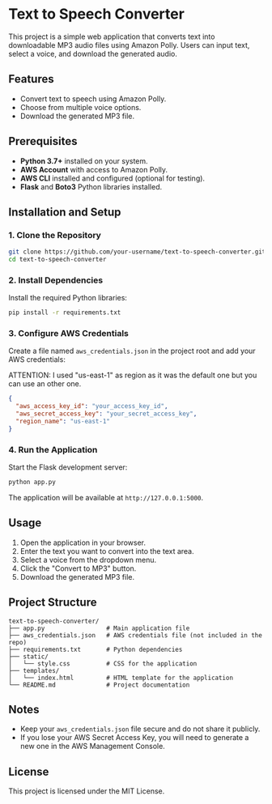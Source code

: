# Text to Speech Converter

This project is a simple web application that converts text into downloadable MP3 audio files using Amazon Polly. Users can input text, select a voice, and download the generated audio.

## Features
- Convert text to speech using Amazon Polly.
- Choose from multiple voice options.
- Download the generated MP3 file.

## Prerequisites
- **Python 3.7+** installed on your system.
- **AWS Account** with access to Amazon Polly.
- **AWS CLI** installed and configured (optional for testing).
- **Flask** and **Boto3** Python libraries installed.

## Installation and Setup

### 1. Clone the Repository
```bash
git clone https://github.com/your-username/text-to-speech-converter.git
cd text-to-speech-converter
```

### 2. Install Dependencies
Install the required Python libraries:
```bash
pip install -r requirements.txt
```

### 3. Configure AWS Credentials
Create a file named `aws_credentials.json` in the project root and add your AWS credentials:

ATTENTION: I used "us-east-1" as region as it was the default one but you can use an other one.

```json
{
  "aws_access_key_id": "your_access_key_id",
  "aws_secret_access_key": "your_secret_access_key",
  "region_name": "us-east-1"
}
```

### 4. Run the Application
Start the Flask development server:
```bash
python app.py
```

The application will be available at `http://127.0.0.1:5000`.

## Usage
1. Open the application in your browser.
2. Enter the text you want to convert into the text area.
3. Select a voice from the dropdown menu.
4. Click the "Convert to MP3" button.
5. Download the generated MP3 file.

## Project Structure
```
text-to-speech-converter/
├── app.py                 # Main application file
├── aws_credentials.json   # AWS credentials file (not included in the repo)
├── requirements.txt       # Python dependencies
├── static/
│   └── style.css          # CSS for the application
├── templates/
│   └── index.html         # HTML template for the application
└── README.md              # Project documentation
```

## Notes
- Keep your `aws_credentials.json` file secure and do not share it publicly.
- If you lose your AWS Secret Access Key, you will need to generate a new one in the AWS Management Console.

## License
This project is licensed under the MIT License.
